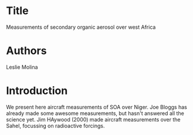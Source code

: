 # Title
Measurements of secondary organic aerosol over west Africa

# Authors 
Leslie Molina

# Introduction
We present here aircraft measurements of SOA over Niger.
Joe Bloggs has already made some awesome measurements, but hasn't answered all the science yet. 
Jim HAywood (2000) made aircraft measurements over the Sahel, focussing on radioactive forcings.